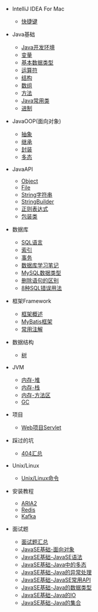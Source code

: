 - IntelliJ IDEA For Mac 

  - [快捷键](Documents/IDEA/快捷键.md)


- Java基础

  - [Java开发环境](Documents/JavaSE/Java基础/Java开发环境.md)
  - [变量](Documents/JavaSE/Java基础/变量.md)
  - [基本数据类型](Documents/JavaSE/Java基础/基本数据类型.md)
  - [运算符](Documents/JavaSE/Java基础/运算符.md)
  - [结构](Documents/JavaSE/Java基础/结构.md)
  - [数组](Documents/JavaSE/Java基础/数组.md)
  - [方法](Documents/JavaSE/Java基础/方法.md)
  - [Java常用类](Documents/JavaSE/Java基础/Java常用类.md)
  - [进制](Documents/JavaSE/Java基础/进制.md)


- JavaOOP(面向对象)

  - [抽象](Documents/JavaSE/JavaOOP/抽象.md)
  - [继承](Documents/JavaSE/JavaOOP/继承.md)
  - [封装](Documents/JavaSE/JavaOOP/封装.md)
  - [多态](Documents/JavaSE/JavaOOP/多态.md)

- JavaAPI

  - [Object](Documents/JavaSE/API/Object.md)
  - [File](Documents/JavaSE/API/File.md)
  - [String字符串](Documents/JavaSE/API/String字符串.md)
  - [StringBuilder](Documents/JavaSE/API/StringBuilder.md)
  - [正则表达式](Documents/JavaSE/API/正则表达式.md)
  - [包装类](Documents/JavaSE/API/包装类.md)

- 数据库

  - [SQL语言](Documents/数据库/SQL.md)
  - [索引](Documents/数据库/索引.md)
  - [事务](Documents/数据库/事务.md)
  - [数据库学习笔记](Documents/数据库/数据库学习笔记.md)
  - [MySQL数据类型](Documents/数据库/MySQL数据类型.md)
  - [删除语句的区别](Documents/数据库/删除语句的区别.md)
  - [8种SQL错误用法](Documents/数据库/八种SQL错误用法.md)


- 框架Framework

  - [框架概述](Documents/框架/框架概述.md)
  - [MyBatis框架](Documents/框架/MyBatis框架.md)
  - [常用注解](Documents/框架/常用注解.md)

- 数据结构

  - [树](Documents/数据结构/树.md)

- JVM

  - [内存-堆](Documents/JVM/内存-堆.md)
  - [内存-栈](Documents/JVM/内存-栈.md)
  - [内存-方法区](Documents/JVM/内存-方法区.md)
  - [GC](Documents/JVM/GC.md)


- 项目

  - [Web项目Servlet](Documents/项目/Web项目Servlet.md)
  
- 踩过的坑

  - [404汇总](Documents/踩过的坑/404汇总.md)

- Unix/Linux 

  - [Unix/Linux命令](Documents/Linux/Linux命令.md)




- 安装教程

  - [ARIA2](Documents/安装教程/aria2.md)
  - [Redis](Documents/安装教程/Redis.md)
  - [Kafka](Documents/安装教程/Kafka.md)



- 面试题 

  - [面试题汇总](Documents/面试刷题/面试题汇总.md)
  - [JavaSE基础-面向对象](Documents/面试刷题/JavaSE基础/面向对象.md)
  - [JavaSE基础-JavaSE语法](Documents/面试刷题/JavaSE基础/JavaSE语法.md)
  - [JavaSE基础-Java中的多态](Documents/面试刷题/JavaSE基础/Java中的多态.md)
  - [JavaSE基础-Java的异常处理](Documents/面试刷题/JavaSE基础/Java的异常处理.md)
  - [JavaSE基础-JavaSE常用API](Documents/面试刷题/JavaSE基础/JavaSE常用API.md)
  - [JavaSE基础-Java的数据类型](Documents/面试刷题/JavaSE基础/Java的数据类型.md)
  - [JavaSE基础-Java的IO](Documents/面试刷题/JavaSE基础/Java的IO.md)
  - [JavaSE基础-Java的集合](Documents/面试刷题/JavaSE基础/Java的集合.md)


